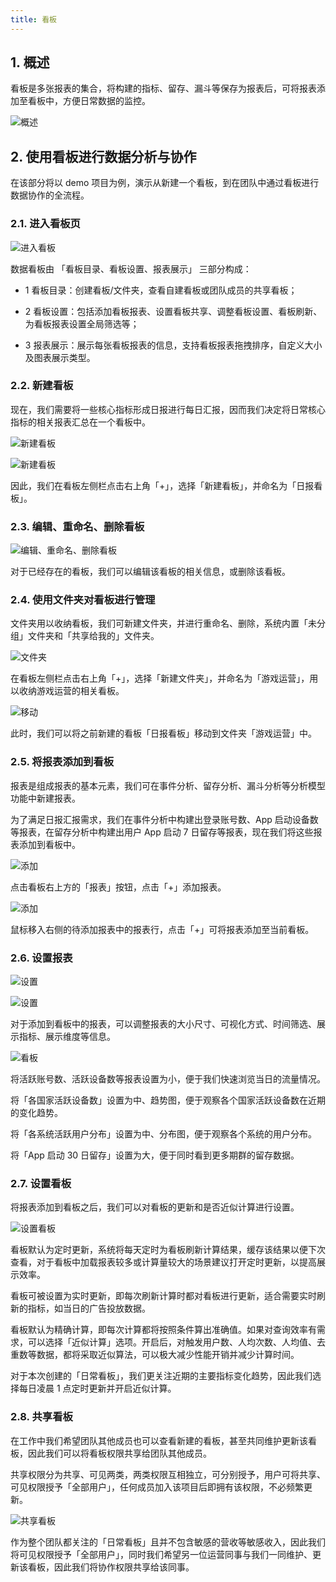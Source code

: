 ```yaml
---
title: 看板
---
```


## 1. 概述

看板是多张报表的集合，将构建的指标、留存、漏斗等保存为报表后，可将报表添加至看板中，方便日常数据的监控。

![概述](/img/customEvent/kanban_summary.png)

## 2. 使用看板进行数据分析与协作

在该部分将以 demo 项目为例，演示从新建一个看板，到在团队中通过看板进行数据协作的全流程。

### 2.1. 进入看板页

![进入看板](/img/customEvent/kanban_layout.png)

数据看板由 「看板目录、看板设置、报表展示」 三部分构成：

- 1 看板目录：创建看板/文件夹，查看自建看板或团队成员的共享看板；

- 2 看板设置：包括添加看板报表、设置看板共享、调整看板设置、看板刷新、为看板报表设置全局筛选等；

- 3 报表展示：展示每张看板报表的信息，支持看板报表拖拽排序，自定义大小及图表展示类型。

### 2.2. 新建看板

现在，我们需要将一些核心指标形成日报进行每日汇报，因而我们决定将日常核心指标的相关报表汇总在一个看板中。

![新建看板](/img/customEvent/kanban_create_1.png)

![新建看板](/img/customEvent/kanban_create_2.png)

因此，我们在看板左侧栏点击右上角「+」，选择「新建看板」，并命名为「日报看板」。

### 2.3. 编辑、重命名、删除看板

![编辑、重命名、删除看板](/img/customEvent/kanban_operation.png)

对于已经存在的看板，我们可以编辑该看板的相关信息，或删除该看板。

### 2.4. 使用文件夹对看板进行管理

文件夹用以收纳看板，我们可新建文件夹，并进行重命名、删除，系统内置「未分组」文件夹和「共享给我的」文件夹。

![文件夹](/img/customEvent/kanban_create_folder.png)

在看板左侧栏点击右上角「+」，选择「新建文件夹」，并命名为「游戏运营」，用以收纳游戏运营的相关看板。

![移动](/img/customEvent/kanban_move.png)

此时，我们可以将之前新建的看板「日报看板」移动到文件夹「游戏运营」中。

### 2.5. 将报表添加到看板

报表是组成报表的基本元素，我们可在事件分析、留存分析、漏斗分析等分析模型功能中新建报表。

为了满足日报汇报需求，我们在事件分析中构建出登录账号数、App 启动设备数等报表，在留存分析中构建出用户 App 启动 7 日留存等报表，现在我们将这些报表添加到看板中。

![添加](/img/customEvent/kanban_add_report_1.png)

点击看板右上方的「报表」按钮，点击「+」添加报表。

![添加](/img/customEvent/kanban_add_report_2.png)

鼠标移入右侧的待添加报表中的报表行，点击「+」可将报表添加至当前看板。

### 2.6. 设置报表

![设置](/img/customEvent/kanban_setting_1.png)

![设置](/img/customEvent/kanban_setting_2.png)

对于添加到看板中的报表，可以调整报表的大小尺寸、可视化方式、时间筛选、展示指标、展示维度等信息。

![看板](/img/customEvent/kanban_function.png)

将活跃账号数、活跃设备数等报表设置为小，便于我们快速浏览当日的流量情况。

将「各国家活跃设备数」设置为中、趋势图，便于观察各个国家活跃设备数在近期的变化趋势。

将「各系统活跃用户分布」设置为中、分布图，便于观察各个系统的用户分布。

将「App 启动 30 日留存」设置为大，便于同时看到更多期群的留存数据。

### 2.7. 设置看板

将报表添加到看板之后，我们可以对看板的更新和是否近似计算进行设置。

![设置看板](/img/customEvent/kanban_refresh.png)

看板默认为定时更新，系统将每天定时为看板刷新计算结果，缓存该结果以便下次查看，对于看板中加载报表较多或计算量较大的场景建议打开定时更新，以提高展示效率。

看板可被设置为实时更新，即每次刷新计算时都对看板进行更新，适合需要实时刷新的指标，如当日的广告投放数据。

看板默认为精确计算，即每次计算都将按照条件算出准确值。如果对查询效率有需求，可以选择「近似计算」选项。开启后，对触发用户数、人均次数、人均值、去重数等数据，都将采取近似算法，可以极大减少性能开销并减少计算时间。

对于本次创建的「日常看板」，我们更关注近期的主要指标变化趋势，因此我们选择每日凌晨 1 点定时更新并开启近似计算。

### 2.8. 共享看板

在工作中我们希望团队其他成员也可以查看新建的看板，甚至共同维护更新该看板，因此我们可以将看板权限共享给团队其他成员。

共享权限分为共享、可见两类，两类权限互相独立，可分别授予，用户可将共享、可见权限授予「全部用户」，任何成员加入该项目后即拥有该权限，不必频繁更新。

![共享看板](/img/customEvent/kanban_share.png)

作为整个团队都关注的「日常看板」且并不包含敏感的营收等敏感收入，因此我们将可见权限授予「全部用户」，同时我们希望另一位运营同事与我们一同维护、更新该看板，因此我们将协作权限共享给该同事。
